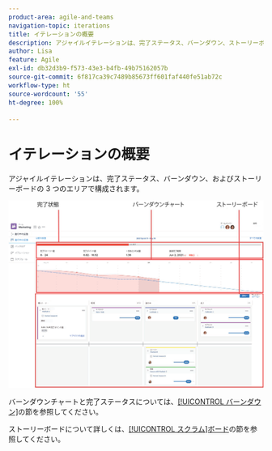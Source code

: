 ```yaml
---
product-area: agile-and-teams
navigation-topic: iterations
title: イテレーションの概要
description: アジャイルイテレーションは、完了ステータス、バーンダウン、ストーリーボードの 3 つのエリアで構成されます。
author: Lisa
feature: Agile
exl-id: db32d3b9-f573-43e3-b4fb-49b75162057b
source-git-commit: 6f817ca39c7489b85673ff601faf440fe51ab72c
workflow-type: ht
source-wordcount: '55'
ht-degree: 100%

---
```


# イテレーションの概要

アジャイルイテレーションは、完了ステータス、バーンダウン、およびストーリーボードの 3 つのエリアで構成されます。

![](assets/agile-iteration-with-callouts.png)

バーンダウンチャートと完了ステータスについては、[[!UICONTROL バーンダウン]](../../../agile/use-scrum-in-an-agile-team/burndown/burndown.md)の節を参照してください。

ストーリーボードについて詳しくは、[[!UICONTROL スクラム]ボード](../../../agile/use-scrum-in-an-agile-team/scrum-board/scrum-board.md)の節を参照してください。

